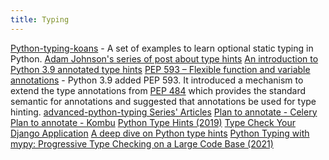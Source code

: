 ```yaml
---
title: Typing
---
```


[Python-typing-koans](https://github.com/kracekumar/python-typing-koans/) - A set of examples to learn optional static typing in Python.
[Adam Johnson's series of post about type hints](https://adamj.eu/tech/tag/mypy/)
[An introduction to Python 3.9 annotated type hints](https://florian-dahlitz.de/articles/leverage-the-full-potential-of-type-hints)
[PEP 593 – Flexible function and variable annotations](https://peps.python.org/pep-0593/) - 
Python 3.9 added PEP 593. It introduced a mechanism to extend the type annotations 
from [PEP 484](https://peps.python.org/pep-0484/) which provides the standard semantic for annotations and suggested that annotations be used for type hinting.
[advanced-python-typing Series' Articles](https://dev.to/sobolevn/series/364)
[Plan to annotate - Celery](https://github.com/celery/celery/issues/7394)
[Plan to annotate - Kombu](https://github.com/celery/kombu/issues/1511)
[Python Type Hints (2019)](https://www.kuniga.me/blog/2019/12/26/python-type-hints)
[Type Check Your Django Application](https://kracekumar.com/post/type_check_your_django_app/)
[A deep dive on Python type hints](https://vickiboykis.com/2019/07/08/a-deep-dive-on-python-type-hints/)
[Python Typing with mypy: Progressive Type Checking on a Large Code Base (2021)](https://medium.com/alan/python-typing-with-mypy-progressive-type-checking-on-a-large-code-base-74e13356bd3a)